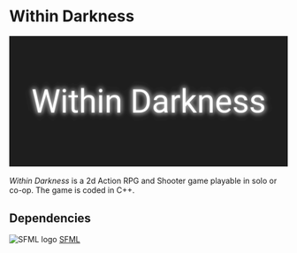 # Within Darkness

![Panel](img/panel.png)

_Within Darkness_ is a 2d Action RPG and Shooter game playable in solo or co-op.
The game is coded in C++.

## Dependencies

![SFML logo](https://www.sfml-dev.org/images/logo.png)
[SFML](https://www.sfml-dev.org/index.php)